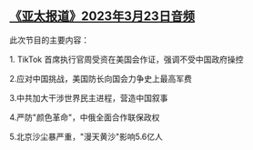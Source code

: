 <!--1679604303000-->
[《亚太报道》2023年3月23日音频](https://www.rfa.org/mandarin/yataibaodao/apr-audio/yp-03232023102825.html)
------

<p>此次节目的主要内容：</p><p>1. TikTok 首席执行官周受资在美国会作证，强调不受中国政府操控</p><p>2.应对中国挑战，美国防长向国会力争史上最高军费</p><p>3.中共加大干涉世界民主进程，营造中国叙事</p><p>4.严防"颜色革命"，中俄全面合作联保政权</p><p>5.北京沙尘暴严重，"漫天黄沙"影响5.6亿人</p>
